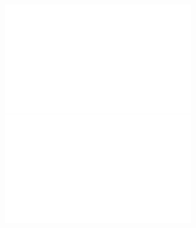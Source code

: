 ![](https://raw.githubusercontent.com/13waves/github-stats/master/generated/overview.svg#gh-dark-mode-only)
![](https://raw.githubusercontent.com/13waves/github-stats/master/generated/languages.svg#gh-dark-mode-only)

<!--
**13waves/13waves** is a ✨ _special_ ✨ repository because its `README.md` (this file) appears on your GitHub profile.

Here are some ideas to get you started:

- 🔭 I’m currently working on ...
- 🌱 I’m currently learning ...
- 👯 I’m looking to collaborate on ...
- 🤔 I’m looking for help with ...
- 💬 Ask me about ...
- 📫 How to reach me: ...
- 😄 Pronouns: ...
- ⚡ Fun fact: ...
-->
